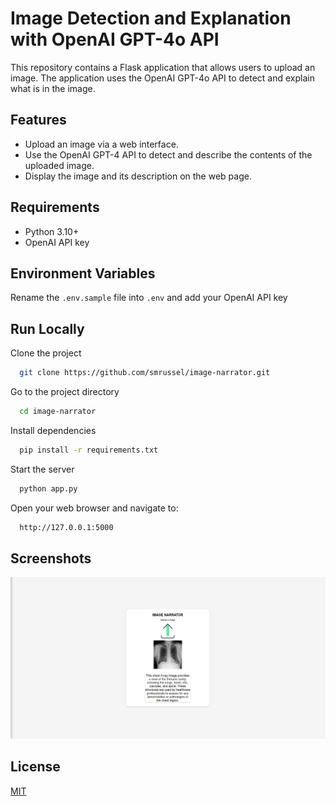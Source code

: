 
# Image Detection and Explanation with OpenAI GPT-4o API

This repository contains a Flask application that allows users to upload an image. The application uses the OpenAI GPT-4o API to detect and explain what is in the image.

## Features
* Upload an image via a web interface.
* Use the OpenAI GPT-4 API to detect and describe the contents of the uploaded image.
* Display the image and its description on the web page.

## Requirements
* Python 3.10+
* OpenAI API key

## Environment Variables

Rename the `.env.sample` file into `.env` and add your OpenAI API key

## Run Locally

Clone the project

```bash
  git clone https://github.com/smrussel/image-narrator.git
```

Go to the project directory

```bash
  cd image-narrator
```

Install dependencies

```bash
  pip install -r requirements.txt
```

Start the server

```bash
  python app.py
```
Open your web browser and navigate to:

```bash
  http://127.0.0.1:5000
```
## Screenshots

![App Screenshot](./demo.png)


## License

[MIT](./LICENSE)
